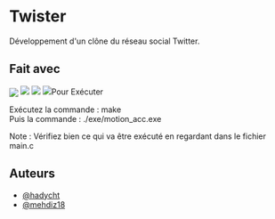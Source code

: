 # Twister

Développement d'un clône du réseau social Twitter.
 
## Fait avec

<img align="center" src="https://img.shields.io/badge/REACTJS-ED8B00?style=for-the-badge&logo=&logoColor=white" data-canonical-src="https://img.shields.io/badge/C-ED8B00?style=for-the-badge&logo=java&logoColor=white"/>
<img src="https://img.shields.io/badge/EXPRESSJS-ED8B00?style=for-the-badge&logo=&logoColor=white" data-canonical-src="https://img.shields.io/badge/C-ED8B00?style=for-the-badge&logo=java&logoColor=white"/>
<img src="https://img.shields.io/badge/NODEJS-ED8B00?style=for-the-badge&logo=&logoColor=white" data-canonical-src="https://img.shields.io/badge/C-ED8B00?style=for-the-badge&logo=java&logoColor=white"/>
<img src="https://img.shields.io/badge/MONGODB-ED8B00?style=for-the-badge&logo=&logoColor=white" data-canonical-src="https://img.shields.io/badge/C-ED8B00?style=for-the-badge&logo=java&logoColor=white"/

## Pour Exécuter

Exécutez la commande : make  
Puis la commande : ./exe/motion_acc.exe  
  
Note : Vérifiez bien ce qui va être exécuté en regardant dans le fichier main.c

## Auteurs

- [@hadycht](https://github.com/hadycht)
- [@mehdiz18](https://github.com/mehdiz18)
